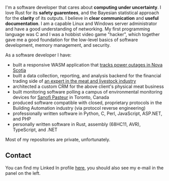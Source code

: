 I'm a software developer that cares about **computing under uncertainty**. I love Rust for its **safety guarentees**, and the Bayesian statistical
approach for the **clarity** of its outputs. I believe in **clear communication** and **useful documentation**. I am a capable Linux and Windows server administrator and have a good understanding of networking. My first programming language was C and I was a hobbist video game "hacker", which together gave me a good foundation for the low-level basics of software development, memory management, and security.

As a software developer I have:
* built a responsive WASM application that [tracks power outages in Nova Scotia](https://outages.dataheck.com)
* built a data collection, reporting, and analysis backend for the financial trading side of [an expert in the meat and livestock industry](https://jsferraro.com/)
* architected a custom CRM for the above client's physical meat business
* built monitoring software polling a campus of environmental monitoring devices for [Sanofi Pasteur](https://www.sanofi.ca/en/) in Toronto, Canada
* produced software compatible with closed, proprietary protocols in the Building Automation industry (via protocol reverse engineering)
* professionally written software in Python, C, Perl, JavaScript, ASP.NET, and PHP
* personally written software in Rust, assembly (68HC11, AVR), TypeScript, and .NET

Most of my repositories are private, unfortunately. 

## Contact

You can find my Linked In profile [here](https://www.linkedin.com/in/matthew-scheffel/), you should also see my e-mail in the panel on the left.
